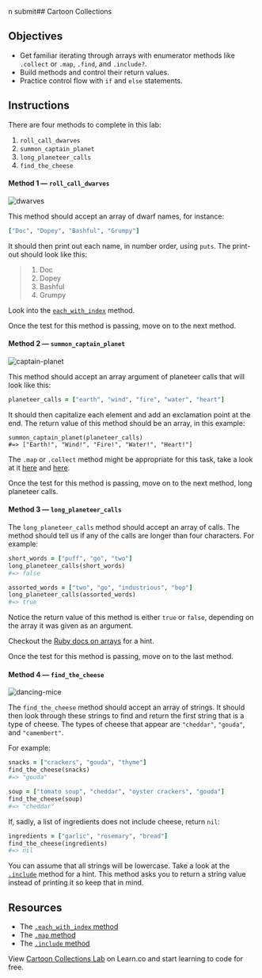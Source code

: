 n submit## Cartoon Collections

## Objectives

- Get familiar iterating through arrays with enumerator methods like
  `.collect` or `.map`, `.find`, and `.include?`.
- Build methods and control their return values.
- Practice control flow with `if` and `else` statements.

## Instructions

There are four methods to complete in this lab:

1.  `roll_call_dwarves`
2.  `summon_captain_planet`
3.  `long_planeteer_calls`
4.  `find_the_cheese`

#### Method 1 — `roll_call_dwarves`

![dwarves](https://s3-us-west-2.amazonaws.com/web-dev-readme-photos/cartoon-collections/dwarves.jpg)

This method should accept an array of dwarf names, for instance:

```ruby
["Doc", "Dopey", "Bashful", "Grumpy"]
```

It should then print out each name, in number order, using `puts`. The print-out
should look like this:

> 1.  Doc
> 2.  Dopey
> 3.  Bashful
> 4.  Grumpy

Look into the [`each_with_index`](http://ruby-doc.org/core/Enumerable.html#method-i-each_with_index) method.

Once the test for this method is passing, move on to the next method.

#### Method 2 — `summon_captain_planet`

![captain-planet](https://s3-us-west-2.amazonaws.com/web-dev-readme-photos/cartoon-collections/captain-planet.jpeg)

This method should accept an array argument of planeteer calls that will look
like this:

```ruby
planeteer_calls = ["earth", "wind", "fire", "water", "heart"]
```

It should then capitalize each element and add an exclamation point at the end.
The return value of this method should be an array, in this example:

```
summon_captain_planet(planeteer_calls)
#=> ["Earth!", "Wind!", "Fire!", "Water!", "Heart!"]
```

The `.map` or `.collect` method might be appropriate for this task, take a look
at it [here][so] and [here][ruby-doc].

Once the test for this method is passing, move on to the next method, long
planeteer calls.

#### Method 3 — `long_planeteer_calls`

The `long_planeteer_calls` method should accept an array of calls. The method
should tell us if any of the calls are longer than four characters. For example:

```ruby
short_words = ["puff", "go", "two"]
long_planeteer_calls(short_words)
#=> false

assorted_words = ["two", "go", "industrious", "bop"]
long_planeteer_calls(assorted_words)
#=> true
```

Notice the return value of this method is either `true` or `false`, depending on
the array it was given as an argument.

Checkout the [Ruby docs on arrays][arrays] for a hint.

Once the test for this method is passing, move on to the last method.

#### Method 4 — `find_the_cheese`

![dancing-mice](https://s3-us-west-2.amazonaws.com/web-dev-readme-photos/cartoon-collections/cheese.jpg)

The `find_the_cheese` method should accept an array of strings. It should then
look through these strings to find and return the first string that is a type of
cheese. The types of cheese that appear are `"cheddar"`, `"gouda"`, and
`"camembert"`.

For example:

```ruby
snacks = ["crackers", "gouda", "thyme"]
find_the_cheese(snacks)
#=> "gouda"

soup = ["tomato soup", "cheddar", "oyster crackers", "gouda"]
find_the_cheese(soup)
#=> "cheddar"
```

If, sadly, a list of ingredients does not include cheese, return `nil`:

```ruby
ingredients = ["garlic", "rosemary", "bread"]
find_the_cheese(ingredients)
#=> nil
```

You can assume that all strings will be lowercase. Take a look at the
[`.include`][include] method for a hint. This method asks you to return a string
value instead of printing it so keep that in mind.

## Resources

- The [`.each_with_index` method](http://ruby-doc.org/core/Enumerable.html#method-i-each_with_index)
- The [`.map` method](http://ruby-doc.org/core/Array.html#method-i-map)
- The [`.include` method](http://ruby-doc.org/core/Array.html#method-i-include-3F)

[so]: http://stackoverflow.com/a/12084555/2890716
[ruby-doc]: http://ruby-doc.org/core/Array.html#method-i-map
[arrays]: http://ruby-doc.org/core/Array.html
[include]: http://ruby-doc.org/core/Array.html#method-i-include-3F

<p class='util--hide'>View <a href='https://learn.co/lessons/cartoon-collections'>Cartoon Collections Lab</a> on Learn.co and start learning to code for free.</p>
